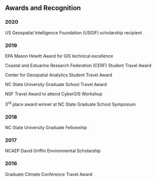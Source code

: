 ## Awards and Recognition 

### 2020
US Geospatial Intelligence Foundation (USGIF) scholarship recipient 

### 2019
EPA Mason Hewitt Award for GIS technical excellence

Coastal and Estuarine Research Federation (CERF) Student Travel Award

Center for Geospatial Analytics Student Travel Award 

NC State University Graduate School Travel Award

NSF Travel Award to attend CyberGIS Workshop

3<sup>rd</sup> place award winner at NC State Graduate School Symposium

### 2018
NC State University Graduate Fellowship 

### 2017 
NCAEP David Griffin Environmental Scholarship 

### 2016
Graduate Climate Conference Travel Award